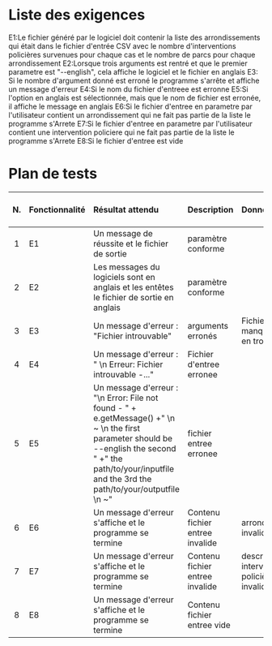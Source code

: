 Liste des exigences
====================
E1:Le fichier généré par le logiciel doit contenir la liste des arrondissements qui était dans le fichier d'entrée CSV avec le nombre
d'interventions policières survenues pour chaque cas et le nombre de parcs pour chaque arrondissement
E2:Lorsque trois arguments est rentré et que le premier parametre est "--english", cela affiche le logiciel et le 
fichier en anglais
E3: Si le nombre d'argument donné est erroné le programme s'arrête et affiche un message d'erreur
E4:Si le nom du fichier d'entreee est erronne
E5:Si l'option en anglais est sélectionnée, mais que le nom de fichier est erronée, il affiche le message en anglais
E6:Si le fichier d'entree en parametre par  l'utilisateur contient un arrondissement qui ne fait pas partie de la liste
le programme s'Arrete
E7:Si le fichier d'entree en parametre par  l'utilisateur contient une intervention policiere qui ne fait pas partie de la liste
le programme s'Arrete
E8:Si le fichier d'entree est vide

Plan de tests
==========
| N. | Fonctionnalité | Résultat attendu                                                                                                                                                                                                    | Description                     | Données                                     | Fichier à utiliser |                                                                                         
|:--:|:---------------|:--------------------------------------------------------------------------------------------------------------------------------------------------------------------------------------------------------------------|:--------------------------------|:--------------------------------------------|--------------------|
| 1  | E1             | Un message de réussite et le fichier de sortie                                                                                                                                                                      | paramètre conforme              |                                             | e1.csv             |
| 2  | E2             | Les messages du logiciels sont en anglais et les entêtes le fichier de sortie en anglais                                                                                                                            | paramètre conforme              |                                             | e2.csv             |
| 3  | E3             | Un message d'erreur : "Fichier introuvable"                                                                                                                                                                         | arguments erronés               | Fichier manquant ou en trop                 | e3.csv             |
| 4  | E4             | Un message  d'erreur : " \n Erreur: Fichier introuvable -..."                                                                                                                                                       | Fichier d'entree erronee        |                                             |          |
| 5  | E5             | Un message  d'erreur :  "\n Error: File not found - " + e.getMessage() +" \n ~ \n the first parameter should be  --english the second " +" the path/to/your/inputfile and the 3rd the path/to/your/outputfile \n ~" | fichier entree erronee          |                                      | e5.csv             |
| 6  | E6             | Un message  d'erreur s'affiche et le programme se termine                                                                                                                                                           | Contenu fichier entree invalide | arrondissement invalide           | e6.csv             |       
| 7  | E7             | Un message  d'erreur s'affiche et le programme se termine                                                                                                                                                           | Contenu fichier entree invalide | description intervention policière invalide | e7.csv             |
| 8  | E8             | Un message  d'erreur s'affiche et le programme se termine                                                                                                                                                           | Contenu fichier entree vide     |  | e8.csv             |